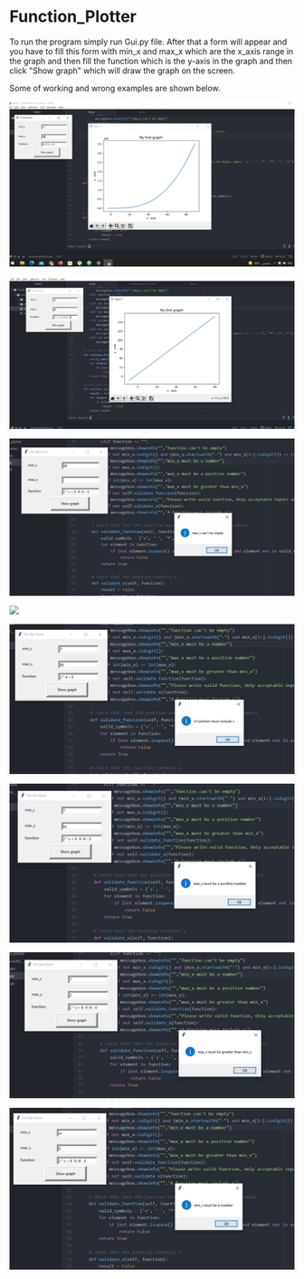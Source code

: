 # Function_Plotter
To run the program simply run Gui.py file. After that a form will appear and you have to fill this form with min_x and max_x which are
the x_axis range in the graph and then fill the function which is the y-axis in the graph and then click "Show graph" which will draw the graph 
on the screen. 

Some of working and wrong examples are shown below. 

![](images/working_example_1.PNG)

![](images/working_example_2.PNG)

![](images/empty_max_x.PNG)

![](images/empty/min_x.PNG)

![](images/function_without_x.PNG)

![](images/max_x_not_a_number.PNG)

![](images/min_x_greater_than_max_x.PNG)

![](images/min_x_not_a_number.PNG)



